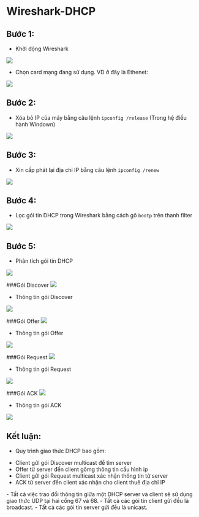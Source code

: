 # Wireshark-DHCP
## Bước 1:
- Khởi động Wireshark
<img src="http://i.imgur.com/sNRzL3D.png">

- Chọn card mạng đang sử dụng. VD ở đây là Ethenet:
<img src="http://i.imgur.com/z6UZ04B.png">

## Bước 2:
- Xóa bỏ IP của máy bằng câu lệnh `ipconfig /release` (Trong hệ điều hành Windown)
<img src="http://i.imgur.com/hD90ENE.png">

## Bước 3:
- Xin cấp phát lại địa chỉ IP bằng câu lệnh `ipconfig /renew`
<img src="http://i.imgur.com/fwvylTF.png">

## Bước 4:
- Lọc gói tin DHCP trong Wireshark bằng cách gõ `bootp` trên thanh filter
<img src="http://i.imgur.com/myXiWmV.png">

## Bước 5:
- Phân tích gói tin DHCP
<img src="http://i.imgur.com/W30PBUr.png">

###Gói Discover
<img src="http://i.imgur.com/s6sbgb6.png">

- Thông tin gói Discover

<img src="http://i.imgur.com/dBCOeFA.png">

###Gói Offer
<img src="http://i.imgur.com/de12KIB.png">

- Thông tin gói Offer

<img src="http://i.imgur.com/9MC5elM.png">

###Gói Request
<img src="http://i.imgur.com/XAwAMcj.png">

- Thông tin gói Request

<img src="http://i.imgur.com/I4PlvRt.png">

###Gói ACK
<img src="http://i.imgur.com/UrztOBK.png">

- Thông tin gói ACK

<img src="http://i.imgur.com/1ECUWbI.png">

## Kết luận:
- Quy trình giao thức DHCP bao gồm:
<ul>
  <li>Client gửi gói Discover multicast để tìm server</li>
  <li>Offer từ server đến client gômg thông tin cấu hình ip</li>
  <li>Client gửi gói Request multicast xác nhận thông tin từ server</li>
  <li>ACK từ server đến client xác nhận cho client thuê địa chỉ IP</li>
  </ul>
- Tất cả việc trao đổi thông tin giữa một DHCP server và client sẽ sử dụng giao thức UDP tại hai cổng 67 và 68.
- Tất cả các gói tin client gửi đều là broadcast.
- Tất cả các gói tin server gửi đều là unicast.



